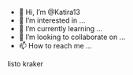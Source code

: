 - 👋 Hi, I’m @Katira13
- 👀 I’m interested in ...
- 🌱 I’m currently learning ...
- 💞️ I’m looking to collaborate on ...
- 📫 How to reach me ...

<!---
Katira13/Katira13 is a ✨ special ✨ repository because its `README.md` (this file) appears on your GitHub profile.
You can click the Preview link to take a look at your changes.
---> listo kraker 
